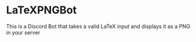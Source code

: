 # LaTeXPNGBot
This is a Discord Bot that takes a valid LaTeX input and displays it as a PNG in your server
